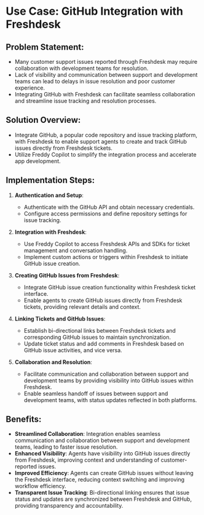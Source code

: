 # Use Case: GitHub Integration with Freshdesk

## Problem Statement:
- Many customer support issues reported through Freshdesk may require collaboration with development teams for resolution.
- Lack of visibility and communication between support and development teams can lead to delays in issue resolution and poor customer experience.
- Integrating GitHub with Freshdesk can facilitate seamless collaboration and streamline issue tracking and resolution processes.

## Solution Overview:
- Integrate GitHub, a popular code repository and issue tracking platform, with Freshdesk to enable support agents to create and track GitHub issues directly from Freshdesk tickets.
- Utilize Freddy Copilot to simplify the integration process and accelerate app development.

## Implementation Steps:

1. **Authentication and Setup**:
   - Authenticate with the GitHub API and obtain necessary credentials.
   - Configure access permissions and define repository settings for issue tracking.

2. **Integration with Freshdesk**:
   - Use Freddy Copilot to access Freshdesk APIs and SDKs for ticket management and conversation handling.
   - Implement custom actions or triggers within Freshdesk to initiate GitHub issue creation.

3. **Creating GitHub Issues from Freshdesk**:
   - Integrate GitHub issue creation functionality within Freshdesk ticket interface.
   - Enable agents to create GitHub issues directly from Freshdesk tickets, providing relevant details and context.

4. **Linking Tickets and GitHub Issues**:
   - Establish bi-directional links between Freshdesk tickets and corresponding GitHub issues to maintain synchronization.
   - Update ticket status and add comments in Freshdesk based on GitHub issue activities, and vice versa.

5. **Collaboration and Resolution**:
   - Facilitate communication and collaboration between support and development teams by providing visibility into GitHub issues within Freshdesk.
   - Enable seamless handoff of issues between support and development teams, with status updates reflected in both platforms.

## Benefits:
- **Streamlined Collaboration**: Integration enables seamless communication and collaboration between support and development teams, leading to faster issue resolution.
- **Enhanced Visibility**: Agents have visibility into GitHub issues directly from Freshdesk, improving context and understanding of customer-reported issues.
- **Improved Efficiency**: Agents can create GitHub issues without leaving the Freshdesk interface, reducing context switching and improving workflow efficiency.
- **Transparent Issue Tracking**: Bi-directional linking ensures that issue status and updates are synchronized between Freshdesk and GitHub, providing transparency and accountability.
